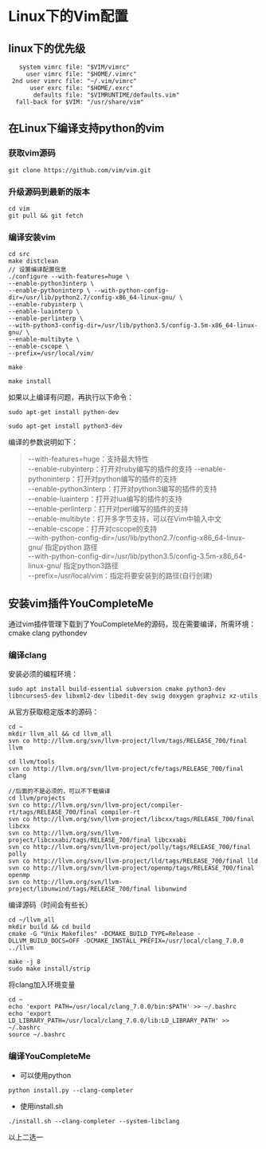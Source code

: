 # Linux下的Vim配置


## linux下的优先级

```
   system vimrc file: "$VIM/vimrc"
     user vimrc file: "$HOME/.vimrc"
 2nd user vimrc file: "~/.vim/vimrc"
      user exrc file: "$HOME/.exrc"
       defaults file: "$VIMRUNTIME/defaults.vim"
  fall-back for $VIM: "/usr/share/vim"
```

## 在Linux下编译支持python的vim

### 获取vim源码
```
git clone https://github.com/vim/vim.git 
```
### 升级源码到最新的版本
```
cd vim
git pull && git fetch
```
### 编译安装vim

```
cd src
make distclean
// 设置编译配置信息
./configure --with-features=huge \
--enable-python3interp \
--enable-pythoninterp \ --with-python-config-dir=/usr/lib/python2.7/config-x86_64-linux-gnu/ \
--enable-rubyinterp \
--enable-luainterp \
--enable-perlinterp \
--with-python3-config-dir=/usr/lib/python3.5/config-3.5m-x86_64-linux-gnu/ \
--enable-multibyte \
--enable-cscope \
--prefix=/usr/local/vim/

make

make install
```

如果以上编译有问题，再执行以下命令：
```
sudo apt-get install python-dev

sudo apt-get install python3-dev
```

编译的参数说明如下：
>--with-features=huge：支持最大特性\
--enable-rubyinterp：打开对ruby编写的插件的支持
--enable-pythoninterp：打开对python编写的插件的支持\
--enable-python3interp：打开对python3编写的插件的支持\
--enable-luainterp：打开对lua编写的插件的支持\
--enable-perlinterp：打开对perl编写的插件的支持\
--enable-multibyte：打开多字节支持，可以在Vim中输入中文\
--enable-cscope：打开对cscope的支持\
--with-python-config-dir=/usr/lib/python2.7/config-x86_64-linux-gnu/ 指定python 路径\
--with-python-config-dir=/usr/lib/python3.5/config-3.5m-x86_64-linux-gnu/ 指定python3路径\
--prefix=/usr/local/vim：指定将要安装到的路径(自行创建)

## 安装vim插件YouCompleteMe
通过vim插件管理下载到了YouCompleteMe的源码，现在需要编译，所需环境：
cmake clang pythondev

### 编译clang

安装必须的编程环境：
```
sudo apt install build-essential subversion cmake python3-dev libncurses5-dev libxml2-dev libedit-dev swig doxygen graphviz xz-utils
```

从官方获取稳定版本的源码：
```
cd ~
mkdir llvm_all && cd llvm_all
svn co http://llvm.org/svn/llvm-project/llvm/tags/RELEASE_700/final llvm
 
cd llvm/tools
svn co http://llvm.org/svn/llvm-project/cfe/tags/RELEASE_700/final clang

//后面的不是必须的，可以不下载编译
cd llvm/projects
svn co http://llvm.org/svn/llvm-project/compiler-rt/tags/RELEASE_700/final compiler-rt
svn co http://llvm.org/svn/llvm-project/libcxx/tags/RELEASE_700/final libcxx
svn co http://llvm.org/svn/llvm-project/libcxxabi/tags/RELEASE_700/final libcxxabi
svn co http://llvm.org/svn/llvm-project/polly/tags/RELEASE_700/final polly
svn co http://llvm.org/svn/llvm-project/lld/tags/RELEASE_700/final lld
svn co http://llvm.org/svn/llvm-project/openmp/tags/RELEASE_700/final openmp
svn co http://llvm.org/svn/llvm-project/libunwind/tags/RELEASE_700/final libunwind
```

编译源码（时间会有些长）
```
cd ~/llvm_all
mkdir build && cd build
cmake -G "Unix Makefiles" -DCMAKE_BUILD_TYPE=Release -DLLVM_BUILD_DOCS=OFF -DCMAKE_INSTALL_PREFIX=/usr/local/clang_7.0.0 ../llvm

make -j 8
sudo make install/strip
```

将clang加入环境变量
```
cd ~
echo 'export PATH=/usr/local/clang_7.0.0/bin:$PATH' >> ~/.bashrc
echo 'export LD_LIBRARY_PATH=/usr/local/clang_7.0.0/lib:LD_LIBRARY_PATH' >> ~/.bashrc
source ~/.bashrc
```

### 编译YouCompleteMe
- 可以使用python
```
python install.py --clang-completer
```
- 使用install.sh
```
./install.sh --clang-completer --system-libclang
```

以上二选一
